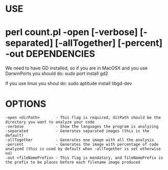 USE
===
perl count.pl -open <dirPath> [-verbose] [-separated] [-allTogether] [-percent] -out <fileNamePrefix>
DEPENDENCIES
============
We need to have GD installed, so if you are in MacOSX and you use DarwinPorts you should do:
	sudo port install gd2

If you use linux you shoul do:
	sudo aptitude install libgd-dev


OPTIONS
=======
    -open <dirPath>       - This flag is required, ditPath should be the directory you want to analyze your code
    -verbose              - Show the languages the program is analyzing
    -separated            - Generates separated images (this is the default)
    -allTogether          - Generates one image with all the analysis
    -percent              - Generates the image with percentage of code analyzed (this is used by default when -allTogether is set otherwise no)
    -out <fileNamePrefix> - This flag is mandatory, and fileNamePrefix is the prefix to be places before each filename image produced
